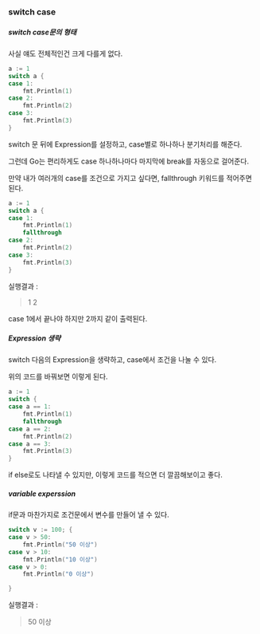 ### switch case

##### switch case문의 형태

사실 얘도 전체적인건 크게 다를게 없다.

```go
a := 1
switch a {
case 1:
    fmt.Println(1)
case 2:
	fmt.Println(2)
case 3:
	fmt.Println(3)
}
```

switch 문 뒤에 Expression를 설정하고, case별로 하나하나 분기처리를 해준다.

그런데 Go는 편리하게도 case 하나하나마다 마지막에 break를 자동으로 걸어준다.

만약 내가 여러개의 case를 조건으로 가지고 싶다면, fallthrough 키워드를 적어주면 된다.

```go
a := 1
switch a {
case 1:
    fmt.Println(1)
    fallthrough
case 2:
	fmt.Println(2)
case 3:
	fmt.Println(3)
}
```

실행결과 :

> 1 2

case 1에서 끝나야 하지만 2까지 같이 출력된다.



##### Expression 생략

switch 다음의 Expression을 생략하고, case에서 조건을 나눌 수 있다.

위의 코드를 바꿔보면 이렇게 된다.

```go
a := 1
switch {
case a == 1:
    fmt.Println(1)
    fallthrough
case a == 2:
	fmt.Println(2)
case a == 3:
	fmt.Println(3)
}
```

if else로도 나타낼 수 있지만, 이렇게 코드를 적으면 더 깔끔해보이고 좋다.



##### variable experssion

if문과 마찬가지로 조건문에서 변수를 만들어 낼 수 있다.

```go
switch v := 100; {
case v > 50:
	fmt.Println("50 이상")
case v > 10:
	fmt.Println("10 이상")
case v > 0:
	fmt.Println("0 이상")

}
```

실행결과 : 

> 50 이상